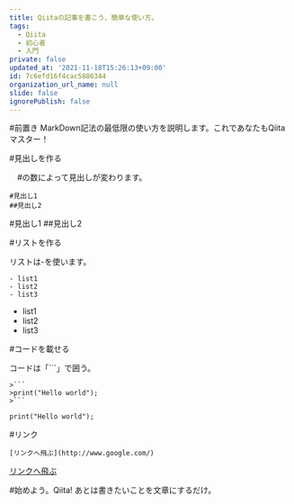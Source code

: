 ```yaml
---
title: Qiitaの記事を書こう、簡単な使い方。
tags:
  - Qiita
  - 初心者
  - 入門
private: false
updated_at: '2021-11-18T15:26:13+09:00'
id: 7c6efd16f4cac5886344
organization_url_name: null
slide: false
ignorePublish: false
---
```

#前置き
MarkDown記法の最低限の使い方を説明します。これであなたもQiitaマスター！

#見出しを作る

　#の数によって見出しが変わります。

```
#見出し1
##見出し2
```

#見出し1
##見出し2



#リストを作る

リストは-を使います。

```
- list1
- list2
- list3
```

- list1
- list2
- list3

#コードを載せる

コードは「```」で囲う。

```
>```
>print("Hello world");
>```
```

```
print("Hello world");
```

#リンク

```
[リンクへ飛ぶ](http://www.google.com/)
```
[リンクへ飛ぶ](http://www.google.com/)

#始めよう。Qiita!
あとは書きたいことを文章にするだけ。

